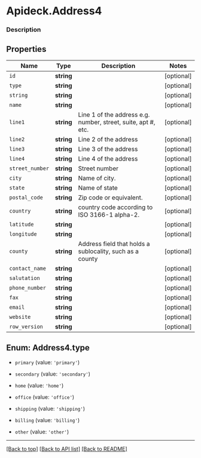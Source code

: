 # Apideck.Address4

### Description

## Properties
Name | Type | Description | Notes
------------ | ------------- | ------------- | -------------
`id` | **string** |  | [optional] 
`type` | **string** |  | [optional] 
`string` | **string** |  | [optional] 
`name` | **string** |  | [optional] 
`line1` | **string** | Line 1 of the address e.g. number, street, suite, apt #, etc. | [optional] 
`line2` | **string** | Line 2 of the address | [optional] 
`line3` | **string** | Line 3 of the address | [optional] 
`line4` | **string** | Line 4 of the address | [optional] 
`street_number` | **string** | Street number | [optional] 
`city` | **string** | Name of city. | [optional] 
`state` | **string** | Name of state | [optional] 
`postal_code` | **string** | Zip code or equivalent. | [optional] 
`country` | **string** | country code according to ISO 3166-1 alpha-2. | [optional] 
`latitude` | **string** |  | [optional] 
`longitude` | **string** |  | [optional] 
`county` | **string** | Address field that holds a sublocality, such as a county | [optional] 
`contact_name` | **string** |  | [optional] 
`salutation` | **string** |  | [optional] 
`phone_number` | **string** |  | [optional] 
`fax` | **string** |  | [optional] 
`email` | **string** |  | [optional] 
`website` | **string** |  | [optional] 
`row_version` | **string** |  | [optional] 





<a name="Address4Type"></a>
## Enum: Address4.type


* `primary` (value: `'primary'`)

* `secondary` (value: `'secondary'`)

* `home` (value: `'home'`)

* `office` (value: `'office'`)

* `shipping` (value: `'shipping'`)

* `billing` (value: `'billing'`)

* `other` (value: `'other'`)




---

[[Back to top]](#) [[Back to API list]](../../../../README.md#documentation-for-api-endpoints) [[Back to README]](../../../../README.md)


